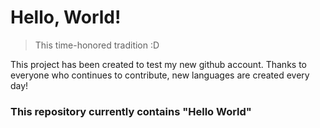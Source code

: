 Hello, World!
=============

> This time-honored tradition :D

This project has been created to test my new github account.
Thanks to everyone who continues to contribute, new languages are created every day!

### This repository currently contains "Hello World" 
